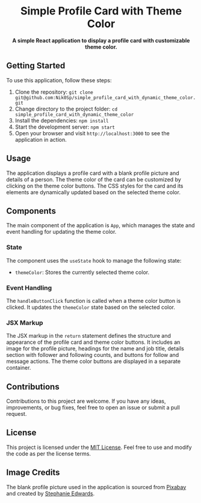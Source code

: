 <h1 align="center">Simple Profile Card with Theme Color</h1>



<p align="center">
  <strong>A simple React application to display a profile card with customizable theme color.</strong>
</p>

##  Getting Started

To use this application, follow these steps:

1. Clone the repository: `git clone git@github.com:Nik0Sp/simple_profile_card_with_dynamic_theme_color.git`
2. Change directory to the project folder: `cd simple_profile_card_with_dynamic_theme_color`
3. Install the dependencies: `npm install`
4. Start the development server: `npm start`
5. Open your browser and visit `http://localhost:3000` to see the application in action.

##  Usage

The application displays a profile card with a blank profile picture and details of a person. The theme color of the card can be customized by clicking on the theme color buttons. The CSS styles for the card and its elements are dynamically updated based on the selected theme color.

##  Components

The main component of the application is `App`, which manages the state and event handling for updating the theme color.

### State

The component uses the `useState` hook to manage the following state:

- `themeColor`: Stores the currently selected theme color.

### Event Handling

The `handleButtonClick` function is called when a theme color button is clicked. It updates the `themeColor` state based on the selected color.

### JSX Markup

The JSX markup in the `return` statement defines the structure and appearance of the profile card and theme color buttons. It includes an image for the profile picture, headings for the name and job title, details section with follower and following counts, and buttons for follow and message actions. The theme color buttons are displayed in a separate container.

##  Contributions

Contributions to this project are welcome. If you have any ideas, improvements, or bug fixes, feel free to open an issue or submit a pull request.

##  License

This project is licensed under the [MIT License](https://opensource.org/licenses/MIT). Feel free to use and modify the code as per the license terms.

##  Image Credits

The blank profile picture used in the application is sourced from [Pixabay](https://pixabay.com/) and created by [Stephanie Edwards](https://pixabay.com/users/wanderercreative-855399/).